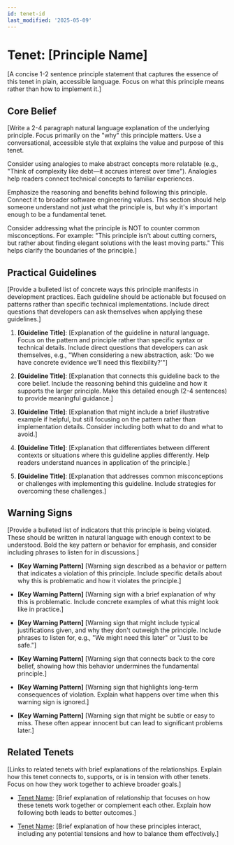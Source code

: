 ```yaml
---
id: tenet-id
last_modified: '2025-05-09'
---
```


<!-- Template instructions:
- The id must be kebab-case, matching the filename without .md extension
- last_modified must be in ISO format (YYYY-MM-DD) with single quotes
- Replace all placeholders enclosed in brackets [] with your content
- Remove these comments in the final document
-->

# Tenet: \[Principle Name\]

\[A concise 1-2 sentence principle statement that captures the essence of this tenet in
plain, accessible language. Focus on what this principle means rather than how to
implement it.\]

## Core Belief

\[Write a 2-4 paragraph natural language explanation of the underlying principle. Focus
primarily on the "why" this principle matters. Use a conversational, accessible style
that explains the value and purpose of this tenet.

Consider using analogies to make abstract concepts more relatable (e.g., "Think of
complexity like debt—it accrues interest over time"). Analogies help readers connect
technical concepts to familiar experiences.

Emphasize the reasoning and benefits behind following this principle. Connect it to
broader software engineering values. This section should help someone understand not
just what the principle is, but why it's important enough to be a fundamental tenet.

Consider addressing what the principle is NOT to counter common misconceptions. For
example: "This principle isn't about cutting corners, but rather about finding elegant
solutions with the least moving parts." This helps clarify the boundaries of the
principle.\]

## Practical Guidelines

\[Provide a bulleted list of concrete ways this principle manifests in development
practices. Each guideline should be actionable but focused on patterns rather than
specific technical implementations. Include direct questions that developers can ask
themselves when applying these guidelines.\]

1. **\[Guideline Title\]**: \[Explanation of the guideline in natural language. Focus on
   the pattern and principle rather than specific syntax or technical details. Include
   direct questions that developers can ask themselves, e.g., "When considering a new
   abstraction, ask: 'Do we have concrete evidence we'll need this flexibility?'"\]

1. **\[Guideline Title\]**: \[Explanation that connects this guideline back to the core
   belief. Include the reasoning behind this guideline and how it supports the larger
   principle. Make this detailed enough (2-4 sentences) to provide meaningful
   guidance.\]

1. **\[Guideline Title\]**: \[Explanation that might include a brief illustrative
   example if helpful, but still focusing on the pattern rather than implementation
   details. Consider including both what to do and what to avoid.\]

1. **\[Guideline Title\]**: \[Explanation that differentiates between different contexts
   or situations where this guideline applies differently. Help readers understand
   nuances in application of the principle.\]

1. **\[Guideline Title\]**: \[Explanation that addresses common misconceptions or
   challenges with implementing this guideline. Include strategies for overcoming these
   challenges.\]

## Warning Signs

\[Provide a bulleted list of indicators that this principle is being violated. These
should be written in natural language with enough context to be understood. Bold the key
pattern or behavior for emphasis, and consider including phrases to listen for in
discussions.\]

- **\[Key Warning Pattern\]** \[Warning sign described as a behavior or pattern that
  indicates a violation of this principle. Include specific details about why this is
  problematic and how it violates the principle.\]

- **\[Key Warning Pattern\]** \[Warning sign with a brief explanation of why this is
  problematic. Include concrete examples of what this might look like in practice.\]

- **\[Key Warning Pattern\]** \[Warning sign that might include typical justifications
  given, and why they don't outweigh the principle. Include phrases to listen for, e.g.,
  "We might need this later" or "Just to be safe."\]

- **\[Key Warning Pattern\]** \[Warning sign that connects back to the core belief,
  showing how this behavior undermines the fundamental principle.\]

- **\[Key Warning Pattern\]** \[Warning sign that highlights long-term consequences of
  violation. Explain what happens over time when this warning sign is ignored.\]

- **\[Key Warning Pattern\]** \[Warning sign that might be subtle or easy to miss. These
  often appear innocent but can lead to significant problems later.\]

## Related Tenets

\[Links to related tenets with brief explanations of the relationships. Explain how this
tenet connects to, supports, or is in tension with other tenets. Focus on how they work
together to achieve broader goals.\]

- [Tenet Name](tenet-filename.md): \[Brief explanation of relationship that focuses on
  how these tenets work together or complement each other. Explain how following both
  leads to better outcomes.\]

- [Tenet Name](tenet-filename.md): \[Brief explanation of how these principles interact,
  including any potential tensions and how to balance them effectively.\]
